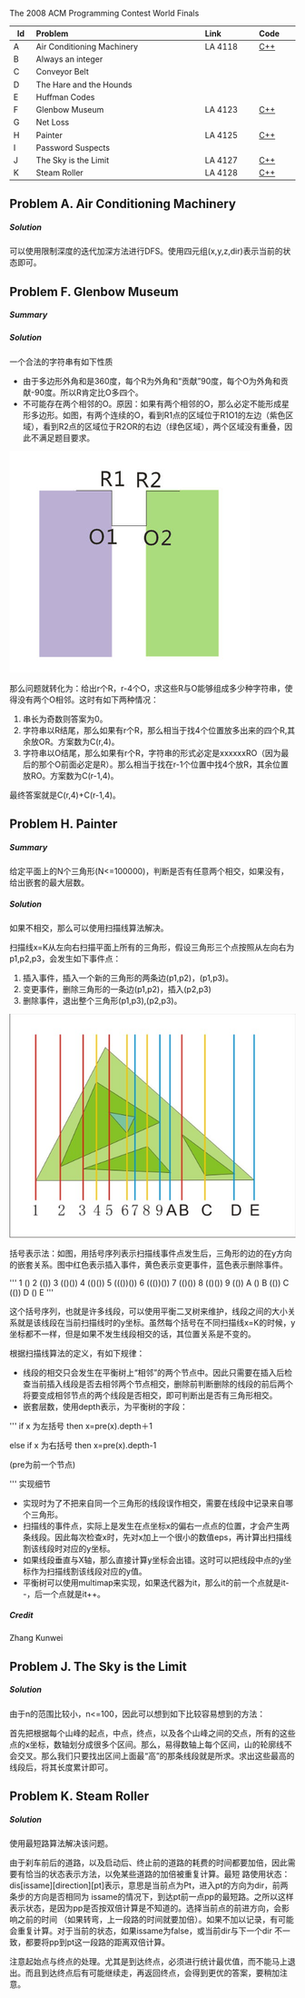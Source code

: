 The 2008 ACM Programming Contest World Finals

<table>
<thead>
<th width='40px' align='center'>Id</th>
<th width='500px' align='left'>Problem</th>
<th width='130px' align='left'>Link</th>
<th width='80px' align='left'>Code</th>
</thead>
<tbody>
<tr><td>A</td>   <td>Air Conditioning Machinery</td>   <td>LA 4118</td>   <td><a href='la4118.cpp'>C++</a></td>   </tr>
<tr><td>B</td>   <td>Always an integer</td>   <td></td>   <td></td>   </tr>
<tr><td>C</td>   <td>Conveyor Belt</td>   <td></td>   <td></td>   </tr>
<tr><td>D</td>   <td>The Hare and the Hounds</td>   <td></td>   <td></td>   </tr>
<tr><td>E</td>   <td>Huffman Codes</td>   <td></td>   <td></td>   </tr>
<tr><td>F</td>   <td>Glenbow Museum</td>   <td>LA 4123</td>   <td><a href='la4123.cpp'>C++</a></td>   </tr>
<tr><td>G</td>   <td>Net Loss</td>   <td></td>   <td></td>   </tr>
<tr><td>H</td>   <td>Painter</td>   <td>LA 4125</td>   <td><a href='la4125.cpp'>C++</a></td>   </tr>
<tr><td>I</td>   <td>Password Suspects</td>   <td></td>   <td></td>   </tr>
<tr><td>J</td>   <td>The Sky is the Limit</td>   <td>LA 4127</td>   <td><a href='la4127.cpp'>C++</a></td>   </tr>
<tr><td>K</td>   <td>Steam Roller</td>   <td>LA 4128</td>   <td><a href='la4128.cpp'>C++</a></td>   </tr>
</tbody>
</table>

## Problem A. Air Conditioning Machinery

##### Solution

可以使用限制深度的迭代加深方法进行DFS。使用四元组(x,y,z,dir)表示当前的状态即可。 




## Problem F. Glenbow Museum

##### Summary

##### Solution

一个合法的字符串有如下性质

* 由于多边形外角和是360度，每个R为外角和“贡献”90度，每个O为外角和贡献-90度。所以R肯定比O多四个。
* 不可能存在两个相邻的O。原因：如果有两个相邻的O，那么必定不能形成星形多边形。如图，有两个连续的O，看到R1点的区域位于R1O1的左边（紫色区域），看到R2点的区域位于R2OR的右边（绿色区域），两个区域没有重叠，因此不满足题目要求。 

![LA 4123 Image 1](img/la4123_img1.jpg "LA 4123 Image 1")

那么问题就转化为：给出r个R，r-4个O，求这些R与O能够组成多少种字符串，使得没有两个O相邻。这时有如下两种情况：

1. 串长为奇数则答案为0。
2. 字符串以R结尾，那么如果有r个R，那么相当于找4个位置放多出来的四个R,其余放OR。方案数为C(r,4)。
3. 字符串以O结尾，那么如果有r个R，字符串的形式必定是xxxxxxRO（因为最后的那个O前面必定是R）。那么相当于找在r-1个位置中找4个放R，其余位置放RO。方案数为C(r-1,4)。 

最终答案就是C(r,4)+C(r-1,4)。 



## Problem H. Painter


##### Summary
给定平面上的N个三角形(N<=100000)，判断是否有任意两个相交，如果没有，给出嵌套的最大层数。 
##### Solution

如果不相交，那么可以使用扫描线算法解决。

扫描线x=K从左向右扫描平面上所有的三角形，假设三角形三个点按照从左向右为p1,p2,p3，会发生如下事件点：

1. 插入事件，插入一个新的三角形的两条边(p1,p2)，(p1,p3)。
2. 变更事件，删除三角形的一条边(p1,p2)，插入(p2,p3)
3. 删除事件，退出整个三角形(p1,p3),(p2,p3)。 

![LA 4125 Image 1](img/la4125_img1.jpg "LA 4125 Image 1")

括号表示法：如图，用括号序列表示扫描线事件点发生后，三角形的边的在y方向的嵌套关系。图中红色表示插入事件，黄色表示变更事件，蓝色表示删除事件。

'''
1 ()
2 (()) 
3 (()())
4 (()())
5 ((())())
6 ((())())
7 (()())
8 (()())
9 (())
A ()
B (())
C (())
D ()
E 
'''

这个括号序列，也就是许多线段，可以使用平衡二叉树来维护，线段之间的大小关系就是该线段在当前扫描线时的y坐标。虽然每个括号在不同扫描线x=K的时候，y坐标都不一样，但是如果不发生线段相交的话，其位置关系是不变的。

根据扫描线算法的定义，有如下规律： 

* 线段的相交只会发生在平衡树上“相邻”的两个节点中。因此只需要在插入后检查当前插入线段是否去相邻两个节点相交，删除前判断删除的线段的前后两个将要变成相邻节点的两个线段是否相交，即可判断出是否有三角形相交。
* 嵌套层数，使用depth表示，为平衡树的字段： 

'''
if x 为左括号 then x=pre(x).depth＋1

else if x 为右括号 then x=pre(x).depth-1

(pre为前一个节点)

'''
实现细节

* 实现时为了不把来自同一个三角形的线段误作相交，需要在线段中记录来自哪个三角形。
* 扫描线的事件点，实际上是发生在点坐标x的偏右一点点的位置，才会产生两条线段。因此每次检查x时，先对x加上一个很小的数值eps，再计算出扫描线割该线段时对应的y坐标。
* 如果线段垂直与X轴，那么直接计算y坐标会出错。这时可以把线段中点的y坐标作为扫描线割该线段对应的y值。
* 平衡树可以使用multimap来实现，如果迭代器为it，那么it的前一个点就是it--，后一个点就是it++。 


##### Credit
Zhang Kunwei

## Problem J. The Sky is the Limit

##### Solution
由于n的范围比较小，n<=100，因此可以想到如下比较容易想到的方法：

首先把根据每个山峰的起点，中点，终点，以及各个山峰之间的交点，所有的这些点的x坐标，数轴划分成很多个区间。那么，易得数轴上每个区间，山的轮廓线不会交叉。那么我们只要找出区间上面最“高”的那条线段就是所求。求出这些最高的线段后，将其长度累计即可。


## Problem K. Steam Roller

##### Solution

使用最短路算法解决该问题。

由于刹车前后的道路，以及启动后、终止前的道路的耗费的时间都要加倍，因此需要有恰当的状态表示方法，以免某些道路的加倍被重复计算。最短 路使用状态：dis[issame][direction][pt]表示，意思是当前点为Pt，进入pt的方向为dir，前两条步的方向是否相同为 issame的情况下，到达pt前一点pp的最短路。之所以这样表示状态，是因为pp是否按双倍计算是不知道的。选择当前点的前进方向，会影响之前的时间 （如果转弯，上一段路的时间就要加倍）。如果不加以记录，有可能会重复计算。对于当前的状态，如果issame为false，或当前dir与下一个dir 不一致，都要将pp到pt这一段路的距离双倍计算。

注意起始点与终点的处理。尤其是到达终点，必须进行统计最优值，而不能马上退出。而且到达终点后有可能继续走，再返回终点，会得到更优的答案，要稍加注意。



